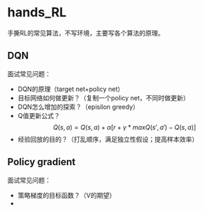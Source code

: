# hands_RL
手撕RL的常见算法，不写环境，主要写各个算法的原理。

## DQN
面试常见问题：
- DQN的原理（target net+policy net）
- 目标网络如何做更新？（复制一个policy net，不同时做更新）
- DQN怎么增加的探索？（episilon greedy）
- Q值更新公式？
$$Q(s,a)=Q(s,a)+\alpha [r+\gamma *max Q(s',a')-Q(s,a)]$$
- 经验回放的目的？（打乱顺序，满足独立性假设；提高样本效率）

## Policy gradient
面试常见问题：
- 策略梯度的目标函数？（V的期望）
- 